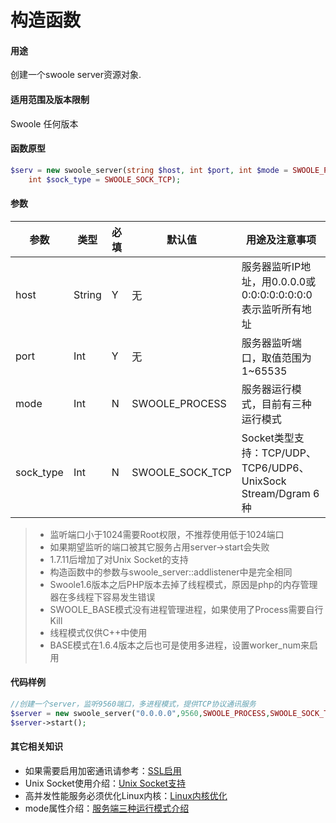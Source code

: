 # 构造函数

#### 用途
创建一个swoole server资源对象.

#### 适用范围及版本限制
Swoole 任何版本

#### 函数原型

```php
$serv = new swoole_server(string $host, int $port, int $mode = SWOOLE_PROCESS,
    int $sock_type = SWOOLE_SOCK_TCP);
```

#### 参数
|参数|类型|必填|默认值|用途及注意事项|
|-----|-----|----|---|----------------------------|
|host|String|Y|无|服务器监听IP地址，用0.0.0.0或0:0:0:0:0:0:0:0表示监听所有地址|
|port|Int|Y|无|服务器监听端口，取值范围为1~65535|
|mode|Int|N|SWOOLE_PROCESS|服务器运行模式，目前有三种运行模式|
|sock_type|Int|N|SWOOLE_SOCK_TCP|Socket类型支持：TCP/UDP、TCP6/UDP6、UnixSock Stream/Dgram 6种|


> * 监听端口小于1024需要Root权限，不推荐使用低于1024端口
> * 如果期望监听的端口被其它服务占用server->start会失败
> * 1.7.11后增加了对Unix Socket的支持
> * 构造函数中的参数与swoole_server::addlistener中是完全相同
> * Swoole1.6版本之后PHP版本去掉了线程模式，原因是php的内存管理器在多线程下容易发生错误
> * SWOOLE_BASE模式没有进程管理进程，如果使用了Process需要自行Kill
> * 线程模式仅供C++中使用
> * BASE模式在1.6.4版本之后也可是使用多进程，设置worker_num来启用

#### 代码样例
```php
//创建一个server，监听9560端口，多进程模式，提供TCP协议通讯服务
$server = new swoole_server("0.0.0.0",9560,SWOOLE_PROCESS,SWOOLE_SOCK_TCP);
$server->start();

```

#### 其它相关知识
 * 如果需要启用加密通讯请参考：[SSL启用]()
 * Unix Socket使用介绍：[Unix Socket支持]()
 * 高并发性能服务必须优化Linux内核：[Linux内核优化]()
 * mode属性介绍：[服务端三种运行模式介绍]()